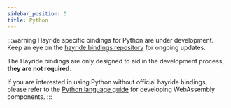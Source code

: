```yaml
---
sidebar_position: 5
title: Python
---
```


:::warning
Hayride specific bindings for Python are under development. Keep an eye on the [hayride bindings repository](https://github.com/hayride-dev/bindings) for ongoing updates.

The Hayride bindings are only designed to aid in the development process, **they are not required**. 

If you are interested in using Python without official hayride bindings, please refer to the [Python language guide](https://component-model.bytecodealliance.org/language-support/python.html) for developing WebAssembly components.
:::